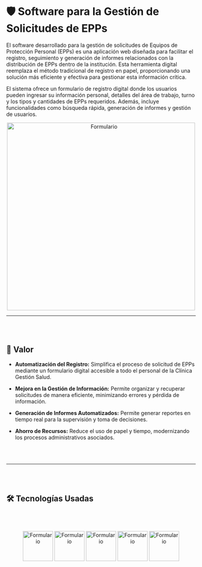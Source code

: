 # 🛡️ Software para la Gestión de Solicitudes de EPPs

El software desarrollado para la gestión de solicitudes de Equipos de Protección Personal (EPPs) es una aplicación web diseñada para facilitar el registro, seguimiento y generación de informes relacionados con la distribución de EPPs dentro de la institución. Esta herramienta digital reemplaza el método tradicional de registro en papel, proporcionando una solución más eficiente y efectiva para gestionar esta información crítica.

El sistema ofrece un formulario de registro digital donde los usuarios pueden ingresar su información personal, detalles del área de trabajo, turno y los tipos y cantidades de EPPs requeridos. Además, incluye funcionalidades como búsqueda rápida, generación de informes y gestión de usuarios.

<p align="center">
  <img src="https://nelson-5553.vercel.app/img/Projectos/gestionepp.png" alt="Formulario" width="500"/>
</p>

---

<br>
<br>

## 🎯 Valor

- **Automatización del Registro:** Simplifica el proceso de solicitud de EPPs mediante un formulario digital accesible a todo el personal de la Clínica Gestión Salud.

- **Mejora en la Gestión de Información:** Permite organizar y recuperar solicitudes de manera eficiente, minimizando errores y pérdida de información.
  
- **Generación de Informes Automatizados:** Permite generar reportes en tiempo real para la supervisión y toma de decisiones.
  
- **Ahorro de Recursos:** Reduce el uso de papel y tiempo, modernizando los procesos administrativos asociados.

<br>
<br>

---

<br>
<br>

## 🛠️ Tecnologías Usadas

<br>
<br>
<p align="center">
  <img src="https://nelson-5553.vercel.app/img/technologies/laravel.svg" alt="Formulario" width="80"/>

 <img src="https://nelson-5553.vercel.app/img/technologies/tailwindcss.svg" alt="Formulario" width="80"/>

 <img src="https://nelson-5553.vercel.app/img/technologies/postgresql.svg" alt="Formulario" width="80"/>

 <img src="https://nelson-5553.vercel.app/img/technologies/livewire.svg" alt="Formulario" width="80"/>

 <img src="https://nelson-5553.vercel.app/img/technologies/php.svg" alt="Formulario" width="80"/>

</p>


